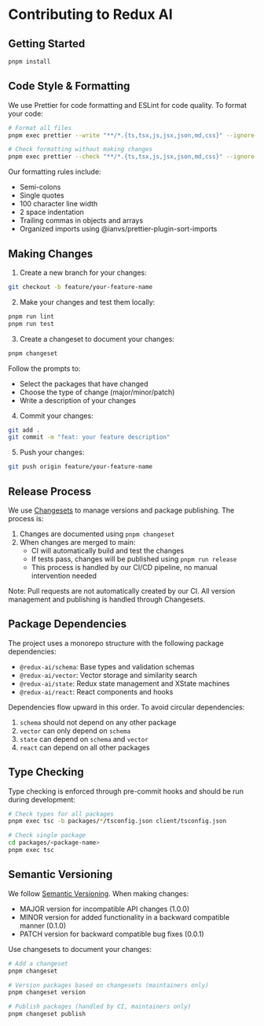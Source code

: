 # Contributing to Redux AI

## Getting Started

```bash
pnpm install
```

## Code Style & Formatting

We use Prettier for code formatting and ESLint for code quality. To format your code:

```bash
# Format all files
pnpm exec prettier --write "**/*.{ts,tsx,js,jsx,json,md,css}" --ignore-path .prettierignore

# Check formatting without making changes
pnpm exec prettier --check "**/*.{ts,tsx,js,jsx,json,md,css}" --ignore-path .prettierignore
```

Our formatting rules include:

- Semi-colons
- Single quotes
- 100 character line width
- 2 space indentation
- Trailing commas in objects and arrays
- Organized imports using @ianvs/prettier-plugin-sort-imports

## Making Changes

1. Create a new branch for your changes:

```bash
git checkout -b feature/your-feature-name
```

2. Make your changes and test them locally:

```bash
pnpm run lint
pnpm run test
```

3. Create a changeset to document your changes:

```bash
pnpm changeset
```

Follow the prompts to:

- Select the packages that have changed
- Choose the type of change (major/minor/patch)
- Write a description of your changes

4. Commit your changes:

```bash
git add .
git commit -m "feat: your feature description"
```

5. Push your changes:

```bash
git push origin feature/your-feature-name
```

## Release Process

We use [Changesets](https://github.com/changesets/changesets) to manage versions and package publishing. The process is:

1. Changes are documented using `pnpm changeset`
2. When changes are merged to main:
   - CI will automatically build and test the changes
   - If tests pass, changes will be published using `pnpm run release`
   - This process is handled by our CI/CD pipeline, no manual intervention needed

Note: Pull requests are not automatically created by our CI. All version management and publishing is handled through Changesets.

## Package Dependencies

The project uses a monorepo structure with the following package dependencies:

- `@redux-ai/schema`: Base types and validation schemas
- `@redux-ai/vector`: Vector storage and similarity search
- `@redux-ai/state`: Redux state management and XState machines
- `@redux-ai/react`: React components and hooks

Dependencies flow upward in this order. To avoid circular dependencies:

1. `schema` should not depend on any other package
2. `vector` can only depend on `schema`
3. `state` can depend on `schema` and `vector`
4. `react` can depend on all other packages

## Type Checking

Type checking is enforced through pre-commit hooks and should be run during development:

```bash
# Check types for all packages
pnpm exec tsc -b packages/*/tsconfig.json client/tsconfig.json

# Check single package
cd packages/<package-name>
pnpm exec tsc
```

## Semantic Versioning

We follow [Semantic Versioning](https://semver.org/). When making changes:

- MAJOR version for incompatible API changes (1.0.0)
- MINOR version for added functionality in a backward compatible manner (0.1.0)
- PATCH version for backward compatible bug fixes (0.0.1)

Use changesets to document your changes:

```bash
# Add a changeset
pnpm changeset

# Version packages based on changesets (maintainers only)
pnpm changeset version

# Publish packages (handled by CI, maintainers only)
pnpm changeset publish
```
